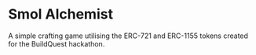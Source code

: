 # Smol Alchemist

A simple crafting game utilising the ERC-721 and ERC-1155 tokens created for the BuildQuest hackathon.
